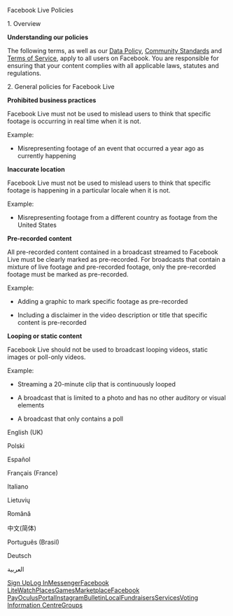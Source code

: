Facebook Live Policies

1\. Overview

**Understanding our policies**

The following terms, as well as our [Data Policy](https://www.facebook.com/about/privacy/), [Community Standards](https://www.facebook.com/communitystandards/) and [Terms of Service](https://www.facebook.com/legal/terms), apply to all users on Facebook. You are responsible for ensuring that your content complies with all applicable laws, statutes and regulations.

2\. General policies for Facebook Live

**Prohibited business practices**

Facebook Live must not be used to mislead users to think that specific footage is occurring in real time when it is not.

Example:

*   Misrepresenting footage of an event that occurred a year ago as currently happening

**Inaccurate location**

Facebook Live must not be used to mislead users to think that specific footage is happening in a particular locale when it is not.

Example:

*   Misrepresenting footage from a different country as footage from the United States

**Pre-recorded content**

All pre-recorded content contained in a broadcast streamed to Facebook Live must be clearly marked as pre-recorded. For broadcasts that contain a mixture of live footage and pre-recorded footage, only the pre-recorded footage must be marked as pre-recorded.

Example:

*   Adding a graphic to mark specific footage as pre-recorded

*   Including a disclaimer in the video description or title that specific content is pre-recorded

**Looping or static content**

Facebook Live should not be used to broadcast looping videos, static images or poll-only videos.

Example:

*   Streaming a 20-minute clip that is continuously looped

*   A broadcast that is limited to a photo and has no other auditory or visual elements

*   A broadcast that only contains a poll

English (UK)

Polski

Español

Français (France)

Italiano

Lietuvių

Română

中文(简体)

Português (Brasil)

Deutsch

العربية

[Sign Up](https://www.facebook.com/reg/)[Log In](https://www.facebook.com/login/)[Messenger](https://l.facebook.com/l.php?u=https%3A%2F%2Fmessenger.com%2F&h=AT1RzzX1HacANBn5Kj5qK81WFVz_j1ZwhztTpLCW7bw-g2x_HHINsjgqNvCI9SEbNIWhvJW5Bw5O41flc4oY_cyHKLfKGTc71LMsB5XUwT4Eygw8_T4whpowbHaI9D9FL5ek_AD3TUg2PxPWXpGc7QxJiJWzCPBIklodng)[Facebook Lite](https://www.facebook.com/lite/)[Watch](https://en-gb.facebook.com/watch/)[Places](https://www.facebook.com/places/)[Games](https://www.facebook.com/games/)[Marketplace](https://www.facebook.com/marketplace/)[Facebook Pay](https://pay.facebook.com/)[Oculus](https://l.facebook.com/l.php?u=https%3A%2F%2Fwww.oculus.com%2F&h=AT1RzzX1HacANBn5Kj5qK81WFVz_j1ZwhztTpLCW7bw-g2x_HHINsjgqNvCI9SEbNIWhvJW5Bw5O41flc4oY_cyHKLfKGTc71LMsB5XUwT4Eygw8_T4whpowbHaI9D9FL5ek_AD3TUg2PxPWXpGc7QxJiJWzCPBIklodng)[Portal](https://portal.facebook.com/)[Instagram](https://l.facebook.com/l.php?u=https%3A%2F%2Fwww.instagram.com%2F&h=AT1RzzX1HacANBn5Kj5qK81WFVz_j1ZwhztTpLCW7bw-g2x_HHINsjgqNvCI9SEbNIWhvJW5Bw5O41flc4oY_cyHKLfKGTc71LMsB5XUwT4Eygw8_T4whpowbHaI9D9FL5ek_AD3TUg2PxPWXpGc7QxJiJWzCPBIklodng)[Bulletin](https://www.bulletin.com/)[Local](https://www.facebook.com/local/lists/245019872666104/)[Fundraisers](https://www.facebook.com/fundraisers/)[Services](https://www.facebook.com/biz/directory/)[Voting Information Centre](https://www.facebook.com/votinginformationcenter/?entry_point=c2l0ZQ%3D%3D)[Groups](https://www.facebook.com/groups/explore/)